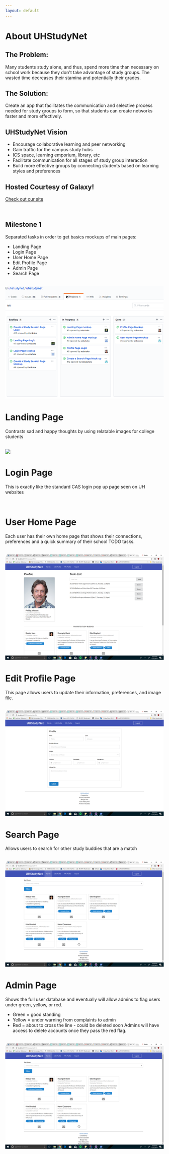 ```yaml
---
layout: default
---
```


# About UHStudyNet

## The Problem:
Many students study alone, and thus, spend more time than necessary on school work because they don't take advantage of study groups. The wasted time decreases their stamina and potentially their grades. 

## The Solution:
Create an app that facilitates the communication and selective process needed for study groups to form, so that students can create networks faster and more effectively. 

## UHStudyNet Vision
 - Encourage collaborative learning and peer networking
 - Gain traffic for the campus study hubs 
 - ICS space, learning emporium, library, etc
 - Facilitate communication for all stages of study group interaction
 - Build more effective groups by connecting students based on learning styles and preferences

## Hosted Courtesy of Galaxy!
[Check out our site](http://uhstudynet.meteorapp.com/)

<br>

## Milestone 1
Separated tasks in order to get basics mockups of main pages:
 - Landing Page
 - Login Page
 - User Home Page
 - Edit Profile Page 
 - Admin Page
 - Search Page
 

 <br>
 <img src="/images/M1.png" alt>
 <br>

# Landing Page
Contrasts sad and happy thoughts by using relatable images for college students

 <br>
 <img src="https://drive.google.com/open?id=1eE6g9lLE0wQSK3ikGh740YQDcYjzMqOc">
 <br>


# Login Page
This is exactly like the standard CAS login pop up page seen on UH websites 

<br>


# User Home Page
Each user has their own home page that shows their connections, preferences and a quick summary of their school TODO tasks. 

 <br>
 <img src="/images/UserHomePage.png">
 <br>

 
# Edit Profile Page
This page allows users to update their information, preferences, and image file.

 <br>
 <img class="ui medium centered image" src="images/EditProfilePage.png">
 <br>


# Search Page
Allows users to search for other study buddies that are a match

 <br>
 <img src="images/AdminPage.png">
 <br>


# Admin Page
Shows the full user database and eventually will allow admins to flag users under green, yellow, or red.
 - Green  = good standing
 - Yellow = under warning from complaints to admin
 - Red    = about to cross the line - could be deleted soon
Admins will have access to delete accounts once they pass the red flag. 

 <br>
 <img src="images/AdminPage.png">
 <br>
    
 

